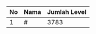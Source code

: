 | No | Nama            | Jumlah Level |
|----|-----------------|--------------|
| 1  | #    |    3783        |
